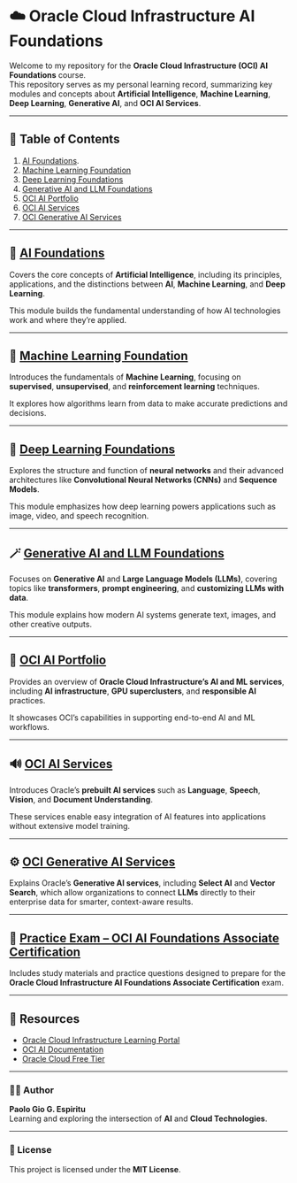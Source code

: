 # ☁️ Oracle Cloud Infrastructure AI Foundations

Welcome to my repository for the **Oracle Cloud Infrastructure (OCI) AI Foundations** course.  
This repository serves as my personal learning record, summarizing key modules and concepts about **Artificial Intelligence**, **Machine Learning**, **Deep Learning**, **Generative AI**, and **OCI AI Services**.

---

## 🧭 Table of Contents
1. [AI Foundations](AI-Foundations).
2. [Machine Learning Foundation](Machine-Learning-Foundation)
3. [Deep Learning Foundations](Deep-Learning-Foundations)
4. [Generative AI and LLM Foundations](Generative-AI-and-LLM-Foundations)
5. [OCI AI Portfolio](OCI-AI-Portfolio)
6. [OCI AI Services](OCI-AI-Services)
7. [OCI Generative AI Services](OCI-Generative-AI-Services)

---

## 🧠 [AI Foundations](AI-Foundations)
Covers the core concepts of **Artificial Intelligence**, including its principles, applications, and the distinctions between **AI**, **Machine Learning**, and **Deep Learning**.  

This module builds the fundamental understanding of how AI technologies work and where they’re applied.

---

## 🤖 [Machine Learning Foundation](Machine-Learning-Foundation)
Introduces the fundamentals of **Machine Learning**, focusing on **supervised**, **unsupervised**, and **reinforcement learning** techniques.  

It explores how algorithms learn from data to make accurate predictions and decisions.

---

## 🧩 [Deep Learning Foundations](Deep-Learning-Foundations)
Explores the structure and function of **neural networks** and their advanced architectures like **Convolutional Neural Networks (CNNs)** and **Sequence Models**.  

This module emphasizes how deep learning powers applications such as image, video, and speech recognition.

---

## 🪄 [Generative AI and LLM Foundations](Generative-AI-and-LLM-Foundations)
Focuses on **Generative AI** and **Large Language Models (LLMs)**, covering topics like **transformers**, **prompt engineering**, and **customizing LLMs with data**.  

This module explains how modern AI systems generate text, images, and other creative outputs.

---

## 💼 [OCI AI Portfolio](OCI-AI-Portfolio)
Provides an overview of **Oracle Cloud Infrastructure’s AI and ML services**, including **AI infrastructure**, **GPU superclusters**, and **responsible AI** practices.  

It showcases OCI’s capabilities in supporting end-to-end AI and ML workflows.

---

## 🔊 [OCI AI Services](OCI-AI-Services)
Introduces Oracle’s **prebuilt AI services** such as **Language**, **Speech**, **Vision**, and **Document Understanding**.  

These services enable easy integration of AI features into applications without extensive model training.

---

## ⚙️ [OCI Generative AI Services](OCI-Generative-AI-Services)
Explains Oracle’s **Generative AI services**, including **Select AI** and **Vector Search**, which allow organizations to connect **LLMs** directly to their enterprise data for smarter, context-aware results.

---

## 🧾 [Practice Exam – OCI AI Foundations Associate Certification](Practice%20Exam_%20OCI%20AI%20Foundations%20Associate%20Certification.md)
Includes study materials and practice questions designed to prepare for the **Oracle Cloud Infrastructure AI Foundations Associate Certification** exam.

---

## 📎 Resources
- [Oracle Cloud Infrastructure Learning Portal](https://mylearn.oracle.com/ou/home)  
- [OCI AI Documentation](https://docs.oracle.com/en-us/iaas/Content/ai/home.htm)  
- [Oracle Cloud Free Tier](https://www.oracle.com/cloud/free/)

---

### 👨‍💻 Author
**Paolo Gio G. Espiritu**  
Learning and exploring the intersection of **AI** and **Cloud Technologies**.

---

### 🪪 License
This project is licensed under the **MIT License**.
